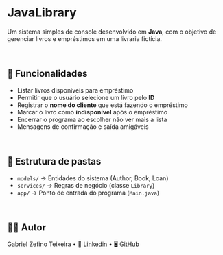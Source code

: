 # JavaLibrary

Um sistema simples de console desenvolvido em **Java**, com o objetivo de gerenciar livros e empréstimos em uma livraria fictícia.  

<br>

## 🚀 Funcionalidades

- Listar livros disponíveis para empréstimo  
- Permitir que o usuário selecione um livro pelo **ID**  
- Registrar o **nome do cliente** que está fazendo o empréstimo  
- Marcar o livro como **indisponível** após o empréstimo  
- Encerrar o programa ao escolher não ver mais a lista  
- Mensagens de confirmação e saída amigáveis

<br>

## 🧩 Estrutura de pastas

- `models/` → Entidades do sistema (Author, Book, Loan)  
- `services/` → Regras de negócio (classe `Library`)  
- `app/` → Ponto de entrada do programa (`Main.java`) 

<br>

## 👨‍💻 Autor

Gabriel Zefino Teixeira • 💼 [Linkedin](https://www.linkedin.com/in/gabrielzfn/) • 🖥️ [GitHub](https://github.com/gabrielzfn)
